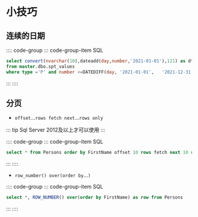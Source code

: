 # 小技巧

## 连续的日期

:::: code-group
::: code-group-item SQL

```sql
select convert(nvarchar(10),dateadd(day,number,'2021-01-01'),121) as dt
from master.dbo.spt_values  
where type ='P' and number <=DATEDIFF(day, '2021-01-01',   '2021-12-31')
```

:::
::::

## 分页

- `offset`...`rows fetch next`...`rows only`

::: tip
Sql Server 2012及以上才可以使用
:::

:::: code-group
::: code-group-item SQL

```sql
select * from Persons order by FirstName offset 10 rows fetch next 10 rows only;
```

:::
::::

- `row_number() over(order by`...`)`

:::: code-group
::: code-group-item SQL

```sql
select *, ROW_NUMBER() over(order by FirstName) as row from Persons
```

:::
::::
